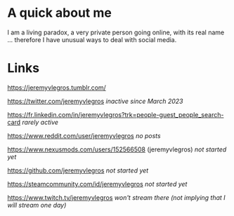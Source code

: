 # A quick about me

I am a living paradox, a very private person going online, with its real name ... therefore I have unusual ways to deal with social media.

# Links

https://jeremyvlegros.tumblr.com/

https://twitter.com/jeremyvlegros *inactive since March 2023*

https://fr.linkedin.com/in/jeremyvlegros?trk=people-guest_people_search-card  *rarely active*

https://www.reddit.com/user/jeremyvlegros  *no posts*

https://www.nexusmods.com/users/152566508 (jeremyvlegros) *not started yet*

https://github.com/jeremyvlegros *not started yet*

https://steamcommunity.com/id/jeremyvlegros *not started yet*

https://www.twitch.tv/jeremyvlegros *won't stream there (not implying that I will stream one day)*
